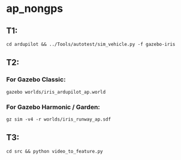 # ap_nongps

## T1:
    cd ardupilot && ../Tools/autotest/sim_vehicle.py -f gazebo-iris

## T2: 
### For Gazebo Classic: 
    gazebo worlds/iris_ardupilot_ap.world
### For Gazebo Harmonic / Garden: 
    gz sim -v4 -r worlds/iris_runway_ap.sdf
    
## T3: 
    cd src && python video_to_feature.py
